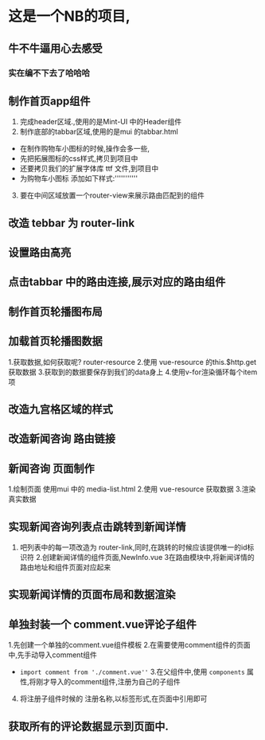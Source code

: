 # 这是一个NB的项目,
## 牛不牛逼用心去感受
### 实在编不下去了哈哈哈

## 制作首页app组件
1. 完成header区域.,使用的是Mint-UI 中的Header组件
2. 制作底部的tabbar区域,使用的是mui 的tabbar.html
 + 在制作购物车小图标的时候,操作会多一些,
 + 先把拓展图标的css样式,拷贝到项目中
 + 还要拷贝我们的扩展字体库 ttf 文件,到项目中
 + 为购物车小图标 添加如下样式:'''''''''''
3. 要在中间区域放置一个router-view来展示路由匹配到的组件

## 改造 tebbar 为 router-link 

## 设置路由高亮

## 点击tabbar 中的路由连接,展示对应的路由组件

## 制作首页轮播图布局

## 加载首页轮播图数据
1.获取数据,如何获取呢? router-resource
2.使用 vue-resource 的this.$http.get 获取数据
3.获取到的数据要保存到我们的data身上
4.使用v-for渲染循环每个item项

## 改造九宫格区域的样式
## 改造新闻咨询 路由链接
## 新闻咨询 页面制作
1.绘制页面 使用mui 中的 media-list.html
2.使用 vue-resource 获取数据
3.渲染真实数据

## 实现新闻咨询列表点击跳转到新闻详情
1. 吧列表中的每一项改造为 router-link,同时,在跳转的时候应该提供唯一的id标识符
2.创建新闻详情的组件页面,NewInfo.vue
3在路由模块中,将新闻详情的路由地址和组件页面对应起来

## 实现新闻详情的页面布局和数据渲染

## 单独封装一个 comment.vue评论子组件
1.先创建一个单独的comment.vue组件模板
2.在需要使用comment组件的页面中,先手动导入comment组件
+ `import comment from './comment.vue''`
3.在父组件中,使用 `components` 属性,将刚才导入的comment组件,注册为自己的子组件
4. 将注册子组件时候的 注册名称,以标签形式,在页面中引用即可

## 获取所有的评论数据显示到页面中.




